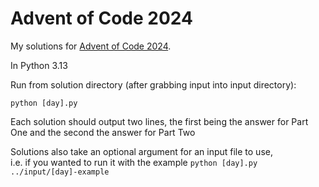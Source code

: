 # Advent of Code 2024

My solutions for [Advent of Code 2024](https://adventofcode.com/2024).

In Python 3.13

Run from solution directory (after grabbing input into input directory):
```
python [day].py
```
Each solution should output two lines, the first being the answer for Part One and the second the answer for Part Two

Solutions also take an optional argument for an input file to use,\
i.e. if you wanted to run it with the example `python [day].py ../input/[day]-example`
